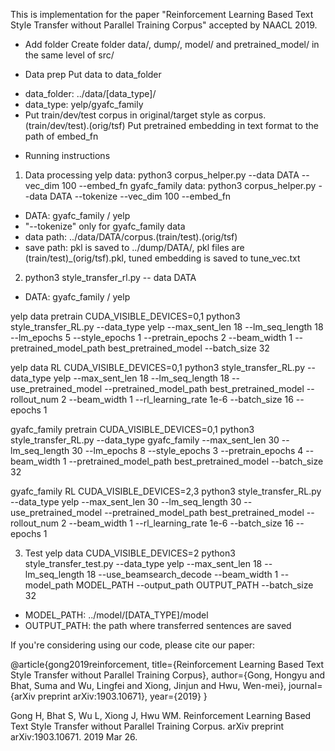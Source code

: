 This is implementation for the paper "Reinforcement Learning Based Text Style Transfer without Parallel Training Corpus" accepted by NAACL 2019.

* Add folder
Create folder data/, dump/, model/ and pretrained_model/ in the same level of src/


* Data prep
Put data to data_folder
- data_folder: ../data/[data_type]/
- data_type: yelp/gyafc_family
- Put train/dev/test corpus in original/target style as corpus.(train/dev/test).(orig/tsf)
Put pretrained embedding in text format to the path of embed_fn


* Running instructions
1. Data processing
yelp data:
python3 corpus_helper.py --data DATA --vec_dim 100 --embed_fn
gyafc_family data:
python3 corpus_helper.py --data DATA --tokenize --vec_dim 100 --embed_fn 

- DATA: gyafc_family / yelp
- "--tokenize" only for gyafc_family data
- data path: ../data/DATA/corpus.(train/test).(orig/tsf)
- save path: pkl is saved to ../dump/DATA/, pkl files are (train/test)_(orig/tsf).pkl, tuned embedding is saved to tune_vec.txt

2. python3 style_transfer_rl.py -- data DATA
- DATA: gyafc_family / yelp

yelp data pretrain
CUDA_VISIBLE_DEVICES=0,1 python3 style_transfer_RL.py --data_type yelp --max_sent_len 18 --lm_seq_length 18 --lm_epochs 5 --style_epochs 1 --pretrain_epochs 2 --beam_width 1
--pretrained_model_path best_pretrained_model 
--batch_size 32

yelp data RL
CUDA_VISIBLE_DEVICES=0,1 python3 style_transfer_RL.py --data_type yelp
--max_sent_len 18 --lm_seq_length 18 
--use_pretrained_model --pretrained_model_path best_pretrained_model
--rollout_num 2 --beam_width 1 
--rl_learning_rate 1e-6 --batch_size 16 --epochs 1 


gyafc_family pretrain
CUDA_VISIBLE_DEVICES=0,1 python3 style_transfer_RL.py --data_type gyafc_family --max_sent_len 30  --lm_seq_length 30 --lm_epochs 8 --style_epochs 3 --pretrain_epochs 4 --beam_width 1
--pretrained_model_path best_pretrained_model 
--batch_size 32 

gyafc_family RL
CUDA_VISIBLE_DEVICES=2,3 python3 style_transfer_RL.py --data_type yelp
--max_sent_len 30 --lm_seq_length 30
--use_pretrained_model --pretrained_model_path best_pretrained_model
--rollout_num 2 --beam_width 1 
--rl_learning_rate 1e-6 --batch_size 16 --epochs 1 

3. Test
yelp data
CUDA_VISIBLE_DEVICES=2 python3 style_transfer_test.py --data_type yelp
--max_sent_len 18 --lm_seq_length 18 --use_beamsearch_decode --beam_width 1
--model_path MODEL_PATH --output_path OUTPUT_PATH
--batch_size 32

- MODEL_PATH: ../model/[DATA_TYPE]/model
- OUTPUT_PATH: the path where transferred sentences are saved

If you're considering using our code, please cite our paper:

@article{gong2019reinforcement,
  title={Reinforcement Learning Based Text Style Transfer without Parallel Training Corpus},
  author={Gong, Hongyu and Bhat, Suma and Wu, Lingfei and Xiong, Jinjun and Hwu, Wen-mei},
  journal={arXiv preprint arXiv:1903.10671},
  year={2019}
}

Gong H, Bhat S, Wu L, Xiong J, Hwu WM. Reinforcement Learning Based Text Style Transfer without Parallel Training Corpus. arXiv preprint arXiv:1903.10671. 2019 Mar 26.

